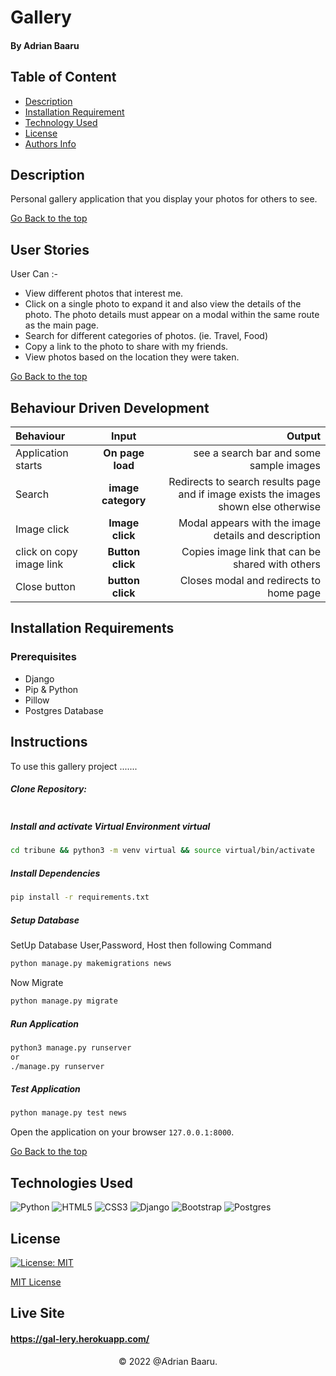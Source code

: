 #  Gallery


#### By Adrian Baaru

## Table of Content

+ [Description](#description)
+ [Installation Requirement](#installation-requirements)
+ [Technology Used](#technologies-used)
+ [License](#license)
+ [Authors Info](#authors-info)

## Description
Personal gallery application that you display your photos for others to see.


[Go Back to the top](#gallery)


## User Stories

User Can :-

* View different photos that interest me.
* Click on a single photo to expand it and also view the details of the photo. The photo details must appear on a modal within the same route as the main page.
* Search for different categories of photos. (ie. Travel, Food)
* Copy a link to the photo to share with my friends.
* View photos based on the location they were taken.

[Go Back to the top](#gallery)



## Behaviour Driven Development
| Behaviour | Input | Output |
| :---------------- | :---------------: | ------------------: |
| Application starts | **On page load** | see a search bar and some sample images |
| Search| **image category** | Redirects to search results page and if image exists the images shown else otherwise |
| Image click | **Image click** | Modal appears with the image details and description|
| click on copy image link | **Button click** | Copies image link that can be shared with others|
| Close button | **button click** | Closes modal and redirects to home page|


## Installation Requirements

### Prerequisites

- Django
- Pip & Python
- Pillow 
- Postgres Database

## Instructions

To use this gallery project .......  
  
##### Clone Repository:  
 ```bash 

```
##### Install and activate Virtual Environment virtual  
 ```bash 
cd tribune && python3 -m venv virtual && source virtual/bin/activate 
```  
##### Install Dependencies  
 ```bash 
 pip install -r requirements.txt 
```  
##### Setup Database  
  SetUp Database User,Password, Host then following Command  
 ```bash 
python manage.py makemigrations news 
 ``` 
 Now Migrate  
 ```bash 
 python manage.py migrate 
```
##### Run Application  
 ```bash 
 python3 manage.py runserver 
 or
 ./manage.py runserver
```
##### Test Application  
 ```bash 
 python manage.py test news
```
Open the application on your browser `127.0.0.1:8000`.  

[Go Back to the top](#gallery)


## Technologies Used



![Python](https://img.shields.io/badge/python-3670A0?style=for-the-badge&logo=python&logoColor=ffdd54)
![HTML5](https://img.shields.io/badge/html5-%23E34F26.svg?style=for-the-badge&logo=html5&logoColor=white)
![CSS3](https://img.shields.io/badge/css3-%231572B6.svg?style=for-the-badge&logo=css3&logoColor=white)
![Django](https://img.shields.io/badge/django-%23092E20.svg?style=for-the-badge&logo=django&logoColor=white)
![Bootstrap](https://img.shields.io/badge/bootstrap-%23563D7C.svg?style=for-the-badge&logo=bootstrap&logoColor=white)
![Postgres](https://img.shields.io/badge/postgres-%23316192.svg?style=for-the-badge&logo=postgresql&logoColor=white)


## License
[![License: MIT](https://img.shields.io/badge/License-MIT-yellow.svg)](https://opensource.org/licenses/MIT)

[MIT License](LICENSE)


## Live Site

#### https://gal-lery.herokuapp.com/


<p align = "center">
    &copy; 2022 @Adrian Baaru.
</p>
